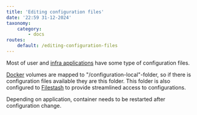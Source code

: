 ```yaml
---
title: 'Editing configuration files'
date: '22:59 31-12-2024'
taxonomy:
    category:
        - docs
routes:
    default: /editing-configuration-files
---
```


Most of user and [infra applications](/infra-applications) have some type of configuration files.

[Docker](/docker) volumes are mapped to "/configuration-local"-folder, so if there is configuration files available they are this folder. This folder is also configured to [Filestash](/filestash) to provide streamlined access to configurations.

Depending on application, container needs to be restarted after configuration change.